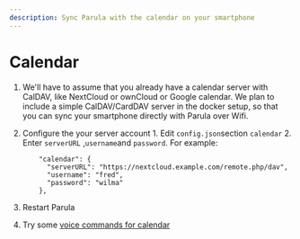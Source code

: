 ```yaml
---
description: Sync Parula with the calendar on your smartphone
---
```


# Calendar

1. We'll have to assume that you already have a calendar server with CalDAV, like NextCloud or ownCloud or Google calendar. We plan to include a simple CalDAV/CardDAV server in the docker setup, so that you can sync your smartphone directly with Parula over Wifi.
2. Configure the your server account 1. Edit `config.json`section `calendar` 2. Enter `serverURL` ,`username`and `password`. For example:

   ```text
       "calendar": {
         "serverURL": "https://nextcloud.example.com/remote.php/dav",
         "username": "fred",
         "password": "wilma"
       },
   ```

3. Restart Parula
4. Try some [voice commands for calendar](../user/calendar.md)

